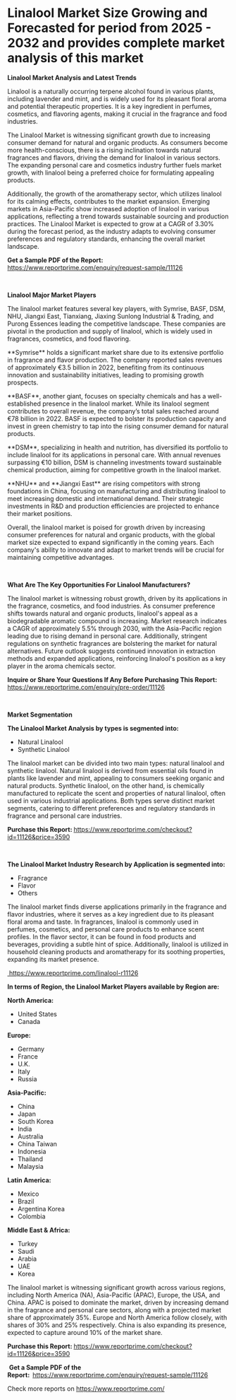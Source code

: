 <p><h1>Linalool Market Size Growing and Forecasted for period from 2025 - 2032 and provides complete market analysis of this market</h1></p><p><strong>Linalool Market Analysis and Latest Trends</strong></p>
<p><p>Linalool is a naturally occurring terpene alcohol found in various plants, including lavender and mint, and is widely used for its pleasant floral aroma and potential therapeutic properties. It is a key ingredient in perfumes, cosmetics, and flavoring agents, making it crucial in the fragrance and food industries.</p><p>The Linalool Market is witnessing significant growth due to increasing consumer demand for natural and organic products. As consumers become more health-conscious, there is a rising inclination towards natural fragrances and flavors, driving the demand for linalool in various sectors. The expanding personal care and cosmetics industry further fuels market growth, with linalool being a preferred choice for formulating appealing products.</p><p>Additionally, the growth of the aromatherapy sector, which utilizes linalool for its calming effects, contributes to the market expansion. Emerging markets in Asia-Pacific show increased adoption of linalool in various applications, reflecting a trend towards sustainable sourcing and production practices. The Linalool Market is expected to grow at a CAGR of 3.30% during the forecast period, as the industry adapts to evolving consumer preferences and regulatory standards, enhancing the overall market landscape.</p></p>
<p><strong>Get a Sample PDF of the Report:&nbsp;</strong> <a href="https://www.reportprime.com/enquiry/request-sample/11126?utm_campaign=3284&utm_medium=2&utm_source=Github&utm_content=ia&utm_term=20032025&utm_id=linalool">https://www.reportprime.com/enquiry/request-sample/11126</a></p>
<p>&nbsp;</p>
<p><strong>Linalool Major Market Players</strong></p>
<p><p>The linalool market features several key players, with Symrise, BASF, DSM, NHU, Jiangxi East, Tianxiang, Jiaxing Sunlong Industrial & Trading, and Purong Essences leading the competitive landscape. These companies are pivotal in the production and supply of linalool, which is widely used in fragrances, cosmetics, and food flavoring.</p><p>**Symrise** holds a significant market share due to its extensive portfolio in fragrance and flavor production. The company reported sales revenues of approximately €3.5 billion in 2022, benefiting from its continuous innovation and sustainability initiatives, leading to promising growth prospects.</p><p>**BASF**, another giant, focuses on specialty chemicals and has a well-established presence in the linalool market. While its linalool segment contributes to overall revenue, the company’s total sales reached around €78 billion in 2022. BASF is expected to bolster its production capacity and invest in green chemistry to tap into the rising consumer demand for natural products.</p><p>**DSM**, specializing in health and nutrition, has diversified its portfolio to include linalool for its applications in personal care. With annual revenues surpassing €10 billion, DSM is channeling investments toward sustainable chemical production, aiming for competitive growth in the linalool market.</p><p>**NHU** and **Jiangxi East** are rising competitors with strong foundations in China, focusing on manufacturing and distributing linalool to meet increasing domestic and international demand. Their strategic investments in R&D and production efficiencies are projected to enhance their market positions.</p><p>Overall, the linalool market is poised for growth driven by increasing consumer preferences for natural and organic products, with the global market size expected to expand significantly in the coming years. Each company's ability to innovate and adapt to market trends will be crucial for maintaining competitive advantages.</p></p>
<p>&nbsp;</p>
<p><strong>What Are The Key Opportunities For Linalool Manufacturers?</strong></p>
<p><p>The linalool market is witnessing robust growth, driven by its applications in the fragrance, cosmetics, and food industries. As consumer preference shifts towards natural and organic products, linalool's appeal as a biodegradable aromatic compound is increasing. Market research indicates a CAGR of approximately 5.5% through 2030, with the Asia-Pacific region leading due to rising demand in personal care. Additionally, stringent regulations on synthetic fragrances are bolstering the market for natural alternatives. Future outlook suggests continued innovation in extraction methods and expanded applications, reinforcing linalool's position as a key player in the aroma chemicals sector.</p></p>
<p><strong>Inquire or Share Your Questions If Any Before Purchasing This Report:</strong> <a href="https://www.reportprime.com/enquiry/pre-order/11126?utm_campaign=3284&utm_medium=2&utm_source=Github&utm_content=ia&utm_term=20032025&utm_id=linalool">https://www.reportprime.com/enquiry/pre-order/11126</a></p>
<p>&nbsp;</p>
<p><strong>Market Segmentation</strong></p>
<p><strong>The Linalool Market Analysis by types is segmented into:</strong></p>
<p><ul><li>Natural Linalool</li><li>Synthetic Linalool</li></ul></p>
<p><p>The linalool market can be divided into two main types: natural linalool and synthetic linalool. Natural linalool is derived from essential oils found in plants like lavender and mint, appealing to consumers seeking organic and natural products. Synthetic linalool, on the other hand, is chemically manufactured to replicate the scent and properties of natural linalool, often used in various industrial applications. Both types serve distinct market segments, catering to different preferences and regulatory standards in fragrance and personal care industries.</p></p>
<p><strong>Purchase this Report:&nbsp;</strong><a href="https://www.reportprime.com/checkout?id=11126&price=3590&utm_campaign=3284&utm_medium=2&utm_source=Github&utm_content=ia&utm_term=20032025&utm_id=linalool">https://www.reportprime.com/checkout?id=11126&price=3590</a></p>
<p>&nbsp;</p>
<p><strong>The Linalool Market Industry Research by Application is segmented into:</strong></p>
<p><ul><li>Fragrance</li><li>Flavor</li><li>Others</li></ul></p>
<p><p>The linalool market finds diverse applications primarily in the fragrance and flavor industries, where it serves as a key ingredient due to its pleasant floral aroma and taste. In fragrances, linalool is commonly used in perfumes, cosmetics, and personal care products to enhance scent profiles. In the flavor sector, it can be found in food products and beverages, providing a subtle hint of spice. Additionally, linalool is utilized in household cleaning products and aromatherapy for its soothing properties, expanding its market presence.</p></p>
<p><a href="https://www.reportprime.com/linalool-r11126?utm_campaign=3284&utm_medium=2&utm_source=Github&utm_content=ia&utm_term=20032025&utm_id=linalool">&nbsp;https://www.reportprime.com/linalool-r11126</a></p>
<p><strong>In terms of Region, the Linalool Market Players available by Region are:</strong></p>
<p>
    <p> <strong> North America: </strong>
        <ul>
            <li>United States</li>
            <li>Canada</li>
        </ul>
        </p> 
    <p> <strong> Europe: </strong>
        <ul>
            <li>Germany</li>
            <li>France</li>
            <li>U.K.</li>
            <li>Italy</li>
            <li>Russia</li>
        </ul>
        </p> 
    <p> <strong> Asia-Pacific: </strong>
        <ul>
            <li>China</li>
            <li>Japan</li>
            <li>South Korea</li>
            <li>India</li>
            <li>Australia</li>
            <li>China Taiwan</li>
            <li>Indonesia</li>
            <li>Thailand</li>
            <li>Malaysia</li>
        </ul>
        </p> 
    <p> <strong> Latin America: </strong>
        <ul>
            <li>Mexico</li>
            <li>Brazil</li>
            <li>Argentina Korea</li>
            <li>Colombia</li>
        </ul>
        </p> 
    <p> <strong> Middle East & Africa: </strong>
        <ul>
            <li>Turkey</li>
            <li>Saudi</li>
            <li>Arabia</li>
            <li>UAE</li>
            <li>Korea</li>
        </ul>
    </p>
    </p>
<p><p>The linalool market is witnessing significant growth across various regions, including North America (NA), Asia-Pacific (APAC), Europe, the USA, and China. APAC is poised to dominate the market, driven by increasing demand in the fragrance and personal care sectors, along with a projected market share of approximately 35%. Europe and North America follow closely, with shares of 30% and 25% respectively. China is also expanding its presence, expected to capture around 10% of the market share.</p></p>
<p><strong>Purchase this Report: </strong><a href="https://www.reportprime.com/checkout?id=11126&price=3590&utm_campaign=3284&utm_medium=2&utm_source=Github&utm_content=ia&utm_term=20032025&utm_id=linalool">https://www.reportprime.com/checkout?id=11126&price=3590</a></p>
<p>&nbsp;<strong>Get a Sample PDF of the Report:&nbsp;&nbsp;</strong><a href="https://www.reportprime.com/enquiry/request-sample/11126?utm_campaign=3284&utm_medium=2&utm_source=Github&utm_content=ia&utm_term=20032025&utm_id=linalool">https://www.reportprime.com/enquiry/request-sample/11126</a></p>
<p><strong></strong></p>
<p>Check more reports on <a href="https://www.reportprime.com/?utm_campaign=3284&utm_medium=2&utm_source=Github&utm_content=ia&utm_term=20032025&utm_id=linalool">https://www.reportprime.com/</a></p>
